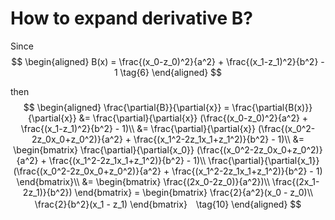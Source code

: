 # How to expand derivative B?

Since
$$
\begin{aligned}
B(x) = \frac{(x_0-z_0)^2}{a^2} + \frac{(x_1-z_1)^2}{b^2} - 1 \tag{6}
\end{aligned}
$$

then
$$
\begin{aligned}
\frac{\partial{B}}{\partial{x}} = \frac{\partial{B(x)}}{\partial{x}} &= \frac{\partial}{\partial{x}} (\frac{(x_0-z_0)^2}{a^2} + \frac{(x_1-z_1)^2}{b^2} - 1)\\
&= \frac{\partial}{\partial{x}} (\frac{(x_0^2-2z_0x_0+z_0^2)}{a^2} + \frac{(x_1^2-2z_1x_1+z_1^2)}{b^2} - 1)\\
&= \begin{bmatrix}
        \frac{\partial}{\partial{x_0}} (\frac{(x_0^2-2z_0x_0+z_0^2)}{a^2} + \frac{(x_1^2-2z_1x_1+z_1^2)}{b^2} - 1)\\
        \frac{\partial}{\partial{x_1}} (\frac{(x_0^2-2z_0x_0+z_0^2)}{a^2} + \frac{(x_1^2-2z_1x_1+z_1^2)}{b^2} - 1)
   \end{bmatrix}\\
&= \begin{bmatrix}
        \frac{(2x_0-2z_0)}{a^2})\\
        \frac{(2x_1-2z_1)}{b^2})
   \end{bmatrix}
= \begin{bmatrix}
        \frac{2}{a^2}(x_0 - z_0)\\
        \frac{2}{b^2}(x_1 - z_1)
   \end{bmatrix}　\tag{10}
\end{aligned}
$$
